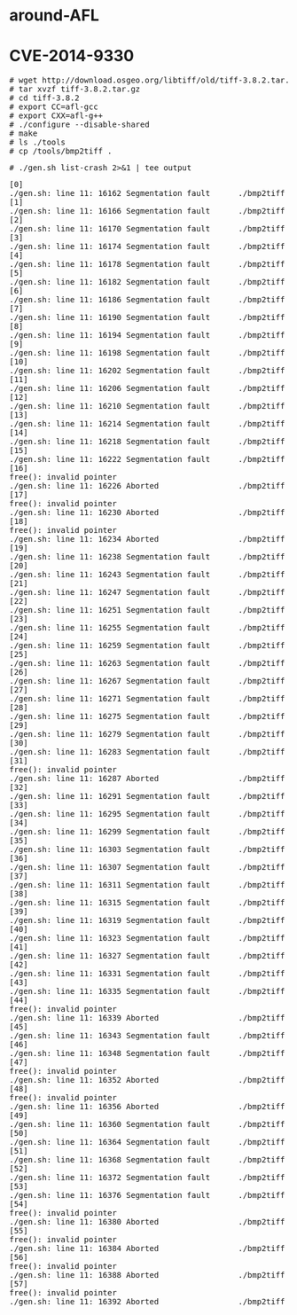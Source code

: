 # around-AFL

# CVE-2014-9330

<pre>
# wget http://download.osgeo.org/libtiff/old/tiff-3.8.2.tar.gz
# tar xvzf tiff-3.8.2.tar.gz
# cd tiff-3.8.2
# export CC=afl-gcc
# export CXX=afl-g++
# ./configure --disable-shared
# make
# ls ./tools
# cp /tools/bmp2tiff .
</pre>

<pre>
# ./gen.sh list-crash 2>&1 | tee output
</pre>

<pre>
[0]
./gen.sh: line 11: 16162 Segmentation fault      ./bmp2tiff ${COUNT}.bmp out.tiff
[1]
./gen.sh: line 11: 16166 Segmentation fault      ./bmp2tiff ${COUNT}.bmp out.tiff
[2]
./gen.sh: line 11: 16170 Segmentation fault      ./bmp2tiff ${COUNT}.bmp out.tiff
[3]
./gen.sh: line 11: 16174 Segmentation fault      ./bmp2tiff ${COUNT}.bmp out.tiff
[4]
./gen.sh: line 11: 16178 Segmentation fault      ./bmp2tiff ${COUNT}.bmp out.tiff
[5]
./gen.sh: line 11: 16182 Segmentation fault      ./bmp2tiff ${COUNT}.bmp out.tiff
[6]
./gen.sh: line 11: 16186 Segmentation fault      ./bmp2tiff ${COUNT}.bmp out.tiff
[7]
./gen.sh: line 11: 16190 Segmentation fault      ./bmp2tiff ${COUNT}.bmp out.tiff
[8]
./gen.sh: line 11: 16194 Segmentation fault      ./bmp2tiff ${COUNT}.bmp out.tiff
[9]
./gen.sh: line 11: 16198 Segmentation fault      ./bmp2tiff ${COUNT}.bmp out.tiff
[10]
./gen.sh: line 11: 16202 Segmentation fault      ./bmp2tiff ${COUNT}.bmp out.tiff
[11]
./gen.sh: line 11: 16206 Segmentation fault      ./bmp2tiff ${COUNT}.bmp out.tiff
[12]
./gen.sh: line 11: 16210 Segmentation fault      ./bmp2tiff ${COUNT}.bmp out.tiff
[13]
./gen.sh: line 11: 16214 Segmentation fault      ./bmp2tiff ${COUNT}.bmp out.tiff
[14]
./gen.sh: line 11: 16218 Segmentation fault      ./bmp2tiff ${COUNT}.bmp out.tiff
[15]
./gen.sh: line 11: 16222 Segmentation fault      ./bmp2tiff ${COUNT}.bmp out.tiff
[16]
free(): invalid pointer
./gen.sh: line 11: 16226 Aborted                 ./bmp2tiff ${COUNT}.bmp out.tiff
[17]
free(): invalid pointer
./gen.sh: line 11: 16230 Aborted                 ./bmp2tiff ${COUNT}.bmp out.tiff
[18]
free(): invalid pointer
./gen.sh: line 11: 16234 Aborted                 ./bmp2tiff ${COUNT}.bmp out.tiff
[19]
./gen.sh: line 11: 16238 Segmentation fault      ./bmp2tiff ${COUNT}.bmp out.tiff
[20]
./gen.sh: line 11: 16243 Segmentation fault      ./bmp2tiff ${COUNT}.bmp out.tiff
[21]
./gen.sh: line 11: 16247 Segmentation fault      ./bmp2tiff ${COUNT}.bmp out.tiff
[22]
./gen.sh: line 11: 16251 Segmentation fault      ./bmp2tiff ${COUNT}.bmp out.tiff
[23]
./gen.sh: line 11: 16255 Segmentation fault      ./bmp2tiff ${COUNT}.bmp out.tiff
[24]
./gen.sh: line 11: 16259 Segmentation fault      ./bmp2tiff ${COUNT}.bmp out.tiff
[25]
./gen.sh: line 11: 16263 Segmentation fault      ./bmp2tiff ${COUNT}.bmp out.tiff
[26]
./gen.sh: line 11: 16267 Segmentation fault      ./bmp2tiff ${COUNT}.bmp out.tiff
[27]
./gen.sh: line 11: 16271 Segmentation fault      ./bmp2tiff ${COUNT}.bmp out.tiff
[28]
./gen.sh: line 11: 16275 Segmentation fault      ./bmp2tiff ${COUNT}.bmp out.tiff
[29]
./gen.sh: line 11: 16279 Segmentation fault      ./bmp2tiff ${COUNT}.bmp out.tiff
[30]
./gen.sh: line 11: 16283 Segmentation fault      ./bmp2tiff ${COUNT}.bmp out.tiff
[31]
free(): invalid pointer
./gen.sh: line 11: 16287 Aborted                 ./bmp2tiff ${COUNT}.bmp out.tiff
[32]
./gen.sh: line 11: 16291 Segmentation fault      ./bmp2tiff ${COUNT}.bmp out.tiff
[33]
./gen.sh: line 11: 16295 Segmentation fault      ./bmp2tiff ${COUNT}.bmp out.tiff
[34]
./gen.sh: line 11: 16299 Segmentation fault      ./bmp2tiff ${COUNT}.bmp out.tiff
[35]
./gen.sh: line 11: 16303 Segmentation fault      ./bmp2tiff ${COUNT}.bmp out.tiff
[36]
./gen.sh: line 11: 16307 Segmentation fault      ./bmp2tiff ${COUNT}.bmp out.tiff
[37]
./gen.sh: line 11: 16311 Segmentation fault      ./bmp2tiff ${COUNT}.bmp out.tiff
[38]
./gen.sh: line 11: 16315 Segmentation fault      ./bmp2tiff ${COUNT}.bmp out.tiff
[39]
./gen.sh: line 11: 16319 Segmentation fault      ./bmp2tiff ${COUNT}.bmp out.tiff
[40]
./gen.sh: line 11: 16323 Segmentation fault      ./bmp2tiff ${COUNT}.bmp out.tiff
[41]
./gen.sh: line 11: 16327 Segmentation fault      ./bmp2tiff ${COUNT}.bmp out.tiff
[42]
./gen.sh: line 11: 16331 Segmentation fault      ./bmp2tiff ${COUNT}.bmp out.tiff
[43]
./gen.sh: line 11: 16335 Segmentation fault      ./bmp2tiff ${COUNT}.bmp out.tiff
[44]
free(): invalid pointer
./gen.sh: line 11: 16339 Aborted                 ./bmp2tiff ${COUNT}.bmp out.tiff
[45]
./gen.sh: line 11: 16343 Segmentation fault      ./bmp2tiff ${COUNT}.bmp out.tiff
[46]
./gen.sh: line 11: 16348 Segmentation fault      ./bmp2tiff ${COUNT}.bmp out.tiff
[47]
free(): invalid pointer
./gen.sh: line 11: 16352 Aborted                 ./bmp2tiff ${COUNT}.bmp out.tiff
[48]
free(): invalid pointer
./gen.sh: line 11: 16356 Aborted                 ./bmp2tiff ${COUNT}.bmp out.tiff
[49]
./gen.sh: line 11: 16360 Segmentation fault      ./bmp2tiff ${COUNT}.bmp out.tiff
[50]
./gen.sh: line 11: 16364 Segmentation fault      ./bmp2tiff ${COUNT}.bmp out.tiff
[51]
./gen.sh: line 11: 16368 Segmentation fault      ./bmp2tiff ${COUNT}.bmp out.tiff
[52]
./gen.sh: line 11: 16372 Segmentation fault      ./bmp2tiff ${COUNT}.bmp out.tiff
[53]
./gen.sh: line 11: 16376 Segmentation fault      ./bmp2tiff ${COUNT}.bmp out.tiff
[54]
free(): invalid pointer
./gen.sh: line 11: 16380 Aborted                 ./bmp2tiff ${COUNT}.bmp out.tiff
[55]
free(): invalid pointer
./gen.sh: line 11: 16384 Aborted                 ./bmp2tiff ${COUNT}.bmp out.tiff
[56]
free(): invalid pointer
./gen.sh: line 11: 16388 Aborted                 ./bmp2tiff ${COUNT}.bmp out.tiff
[57]
free(): invalid pointer
./gen.sh: line 11: 16392 Aborted                 ./bmp2tiff ${COUNT}.bmp out.tiff
</pre>
